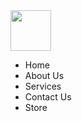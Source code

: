 <html lang="en">
<head>
    <meta charset="UTF-8">
    <meta name="viewport" content="width=device-width, initial-scale=1.0">
    <title>VD Gym </title>
<link rel="stylesheet" href="projekti.css">

</head>

<body>
    <header></header>
    <div class="lo"><img src="photoHTML/loggo.jpg" alt="" height="65px"> </div>

   <ul>
    <li>Home</li>
    <li>About Us</li>
    <li>Services</li>
    <li>Contact Us</li>
    <li>Store</li>
   </ul>
</header>


</body>
</html>